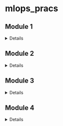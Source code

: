 # mlops_pracs
## Module 1
<details>

* Необходимо из создать простейший конвейер для автоматизации работы с моделью машинного обучения. 
* Отдельные этапы конвейера машинного обучения описываются в разных python–скриптах, которые потом соединяются в единую цепочку действий с помощью bash-скрипта.
* Все файлы необходимо разместить в подкаталоге lab1 корневого каталога

Этапы:
1. Создайте python-скрипт (data_creation.py), который создает различные наборы данных, описывающие некий процесс (например, изменение дневной температуры). Таких наборов должно быть несколько, в некоторые данные можно включить аномалии или шумы. 
Часть наборов данных должны быть сохранены в папке “train”, другая часть в папке “test”. Одним из вариантов выполнения этого этапа может быть скачивание набора данных из сети, и разделение выборки на тестовую и обучающую. Учтите, что файл должен быть доступен и методы скачивания либо есть в ubuntu либо устанавливаются через pip в файле pipeline.sh
2. Создайте python-скрипт (data_preprocessing.py), который выполняет предобработку данных, например, с помощью sklearn.preprocessing.StandardScaler. Трансформации выполняются и над тестовой и над обучающей выборкой. 
3. Создайте python-скрипт (model_preparation.py), который создает и обучает модель машинного обучения на построенных данных из папки “train”. Для сохранения модели в файл можно воспользоваться [pickle](https://docs.python.org/3/library/pickle.html) (см. [пример](https://rukovodstvo.net/posts/id_1322/))
4. Создайте python-скрипт (model_testing.py), проверяющий модель машинного обучения на построенных данных из папки “test”.
5. Напишите bash-скрипт (pipeline.sh), последовательно запускающий все python-скрипты. При необходимости усложните скрипт. В результате выполнения скрипта на терминал в стандартный поток вывода печатается одна строка с оценкой метрики на вашей модели, например:
</details>

## Module 2
<details>
* Дженкинс файл лежит в папке lab1

* Вам нужно разработать собственный конвейер автоматизации для проекта машинного обучения. Для этого вам понадобится виртуальная машина с установленным Jenkins, python и   
* необходимыми библиотеками. В ходе выполнения практического задания вам необходимо автоматизировать сбор данных, подготовку датасета, обучение модели и работу модели. 

 

Этапы задания 

Развернуть сервер с Jenkins, установить необходимое программное обеспечение для работы над созданием модели машинного обучения. 
Выбрать способ получения данных (скачать из github, из Интернета, wget, SQL запрос, …). 
Провести обработку данных, выделить важные признаки, сформировать датасеты для тренировки и тестирования модели, сохранить. 
Создать и обучить на тренировочном датасете модель машинного обучения, сохранить в pickle или аналогичном формате. 
Загрузить сохраненную модель на ​предыдущем этапе и проанализировать ее качество на тестовых данных.
</details>

## Module 3
<details>
3. Контейнеризация
Срок заканчивается 2 апреля 2024 г., 23:59
Инструкции
В практическом задание по модулю вам необходимо применить полученные знания по работе с docker (и docker-compose). Вам необходимо использовать полученные ранее знания по созданию микросервисов. В этом задании необходимо развернуть микросервис в контейнере докер. Например, это может быть модель машинного обучения, принимающая запрос по API и возвращающая ответ. Вариантом может быть реализация приложения на основе streamlit (https://github.com/korelin/streamlit_demo_app). 

Результаты работы над этой работой стоит поместить в подкаталог lab3 вашего корневого каталога репозитория.

Что необходимо выполнить:

Подготовить python код для модели и микросервиса

Создать Docker file

Создать docker образ

Запустить docker контейнер и проверить его работу



*Дополнительно будут оцениваться:

Использование docker-compose
Автоматизация сборки образа привязка имени тэга к версии сборки (sha-коммита, имя ветки)

Деплой (загрузка) образа в хранилище артефактов например dockerhub
</details>

## Module 4
<details>
4. Управление даными
Срок заканчивается сегодня в 23:59
Инструкции
В практическом задании данного модуля вам необходимо продемонстрировать навыки практического использования утилиты dvc для работы с данными. В результате выполнения этих заданий вы выполните все основные операции с dvc и закрепите полученные теоретические знания практическими действиями. 

 

Этапы задания: 

Установите git и dvc. 
Создайте папку lab4 в корне проекта. 
Настройте папку проекта для работы с git и dvc. 
Настройте git репозиторий. 
Настройте удаленное хранилище файлов, например на Google Disk или S3. 
Создайте датасет о пассажирах “Титаника”, например, catboost.titanic(). 
Создайте датасет, в котором содержится информация о классе (“Pclass”),  поле (“Sex”) и возрасте (“Age”) пассажира. Сделайте коммит в git и push в dvc. 
Создайте новую версию датасета, в котором пропущенные (nan) значения в поле “Age” будут заполнены средним значением. Сделайте коммит в git и push в dvc. 
Создайте новый признак с использованием one-hot-encoding для строкового признака “Пол” (“Sex”). Сделайте коммит в git и push в dvc. 
Выполните переключение между всеми созданными версиями датасета. 
При правильном выполнении задания и вас появится git репозиторий с опубликованной метаинформацией и папка на Google Disk, в которой хранятся различные версии датасетов. 

 

В постановке задачи используется датасет из конкурса “Titanic Disaster”, однако вы можете использовать свои наборы данных, в этом случае в п.п.6-9 необходимо использовать информацию и признаки из вашего датасета. 
</details>

